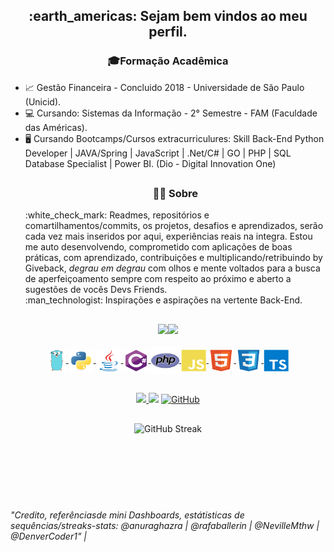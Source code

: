 <div align="center">
    
<div align="center">
<h2>​:earth_americas:  Sejam bem vindos ao meu perfil.</h2>
<h3> 🎓Formação Acadêmica </h3>
<div align="left">
    
- :chart_with_upwards_trend: Gestão Financeira - Concluido 2018 - Universidade de São Paulo (Unicid).
- :computer: Cursando: Sistemas da Informação - 2° Semestre - FAM (Faculdade das Américas).
- :desktop_computer: Cursando Bootcamps/Cursos extracurriculures: Skill Back-End Python Developer | JAVA/Spring | JavaScript | .Net/C# | GO | PHP | SQL Database     Specialist | Power BI. (Dio - Digital Innovation One) 
   ##
  <div align="center"> 
  <h3>👩‍💻 Sobre </h3>
  <div align="left">
   :white_check_mark:  Readmes, repositórios e comartilhamentos/commits, os projetos, desafios e aprendizados, serão cada vez mais inseridos por aqui, experiências        reais  na integra. Estou me auto desenvolvendo, comprometido com aplicações de boas práticas, com aprendizado, contribuições e multiplicando/retribuindo by         Giveback, <i>degrau em degrau</i> com olhos e mente voltados para a busca de aperfeiçoamento sempre com respeito ao próximo e aberto a sugestões de vocês Devs Friends.
        <div align="left">
   :man_technologist:  Inspirações e aspirações na vertente Back-End. 
            
             
 ##
<div align="center">
<div align="center">
<div align="center">
    <div align="center">
             <a href="https://github.com/ARLY-LC-JUNIOR"><img height="155em" src="https://github-readme-stats.vercel.app/api?username=ARLY-LC-JUNIOR&hide=contribs&show_icons=true&theme=vue-dark&show&include_all_commits=true&count_private=true"/><img height="155em" src="https://github-readme-stats.vercel.app/api/top-langs/?username=ARLY-LC-JUNIOR&layout=compact&langs_count=7&theme=vue-dark&show"/>
</div>
<div>
</div>
        </div>
<div style="display: inline_block"><br>
<img align="center" alt="ARLY-Go" height="35" width="30" src="https://raw.githubusercontent.com/devicons/devicon/master/icons/go/go-original.svg">
<img align="center" alt="ARLY-Python" height="35" width="40" src="https://raw.githubusercontent.com/devicons/devicon/master/icons/python/python-original.svg">
<img align="center" alt="ARLY-java" height="35" width="40" src="https://raw.githubusercontent.com/devicons/devicon/master/icons/java/java-original.svg">
<img align="center" alt="ARLY-Csharp" height="35" width="40" src="https://raw.githubusercontent.com/devicons/devicon/master/icons/csharp/csharp-original.svg">
<img align="center" alt="ARLY-PHP" height="45" width="45" src="https://raw.githubusercontent.com/devicons/devicon/master/icons/php/php-original.svg">
<img align="center" alt="ARLY-Js" height="35" width="40"src="https://raw.githubusercontent.com/devicons/devicon/master/icons/javascript/javascript-plain.svg">
<img align="center" alt="ARLY-HTML" height="35" width="40" src="https://raw.githubusercontent.com/devicons/devicon/master/icons/html5/html5-original.svg">
<img align="center" alt="ARLY-CSS" height="35" width="40" src="https://raw.githubusercontent.com/devicons/devicon/master/icons/css3/css3-original.svg">
<img align="center" alt="ARLY-Ts" height="35" width="40" src="https://raw.githubusercontent.com/devicons/devicon/master/icons/typescript/typescript-plain.svg">

##
<a href = "mailto:arly.lcj@gmail.com"><img src="https://img.shields.io/badge/-Gmail-%23333?style=for-the-badge&logo=gmail&logoColor=blue" destino ="_blank">
<a href="https://www.linkedin.com/in/arly-júnior-a2ab49182" target="_blank"><img src="https://img.shields.io/badge/-LinkedIn-%230077B5?style=for-the-badge&logo=linkedin&logoColor=white" target="_blank"></a> 
</a>
<a href="https://github.com/ARLY-LC-JUNIOR">
<img src="https://custom-icon-badges.demolab.com/badge/GitHub-100000?style=for-the-badge&logo=github&logoColor=white" alt="GitHub"/>
</a>
##
![GitHub Streak](https://streak-stats.demolab.com?user=ARLY-LC-JUNIOR&theme=blueberry&hide_border=falso&locale=pt-br&mode=weekly)    
<br />
    <br />
          <br /> 
                <br />
                       <br />
                              <br /> 
                                          
 <div align="left"><h6>"Credito, referênciasde mini Dashboards, estátisticas de sequências/streaks-stats: @anuraghazra | @rafaballerin | @NevilleMthw | @DenverCoder1" |
    
    
             
